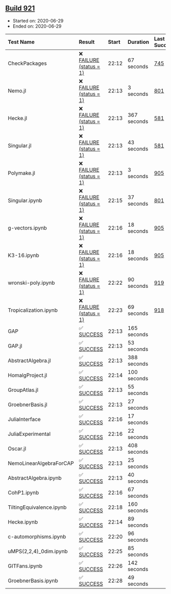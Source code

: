 ## [Build 921](https://oscarci.mathematik.uni-kl.de/job/oscar-julia-1.4/921/)

* Started on: 2020-06-29
* Ended on: 2020-06-29

| Test Name    | Result | Start | Duration | Last Success | First Failure |
|:-------------|:-------|:------|:---------|:-------------|:--------------|
| CheckPackages | ❌ [FAILURE (status = 1)](https://oscarci.mathematik.uni-kl.de/job/oscar-julia-1.4/921/artifact/logs/build-921/CheckPackages.log) | 22:12 | 67 seconds | [745](https://oscarci.mathematik.uni-kl.de/job/oscar-julia-1.4/745/) | [746](https://oscarci.mathematik.uni-kl.de/job/oscar-julia-1.4/746/) |
| Nemo.jl | ❌ [FAILURE (status = 1)](https://oscarci.mathematik.uni-kl.de/job/oscar-julia-1.4/921/artifact/logs/build-921/Nemo.jl.log) | 22:13 | 3 seconds | [801](https://oscarci.mathematik.uni-kl.de/job/oscar-julia-1.4/801/) | [802](https://oscarci.mathematik.uni-kl.de/job/oscar-julia-1.4/802/) |
| Hecke.jl | ❌ [FAILURE (status = 1)](https://oscarci.mathematik.uni-kl.de/job/oscar-julia-1.4/921/artifact/logs/build-921/Hecke.jl.log) | 22:13 | 367 seconds | [581](https://oscarci.mathematik.uni-kl.de/job/oscar-julia-1.4/581/) | [582](https://oscarci.mathematik.uni-kl.de/job/oscar-julia-1.4/582/) |
| Singular.jl | ❌ [FAILURE (status = 1)](https://oscarci.mathematik.uni-kl.de/job/oscar-julia-1.4/921/artifact/logs/build-921/Singular.jl.log) | 22:13 | 43 seconds | [581](https://oscarci.mathematik.uni-kl.de/job/oscar-julia-1.4/581/) | [582](https://oscarci.mathematik.uni-kl.de/job/oscar-julia-1.4/582/) |
| Polymake.jl | ❌ [FAILURE (status = 1)](https://oscarci.mathematik.uni-kl.de/job/oscar-julia-1.4/921/artifact/logs/build-921/Polymake.jl.log) | 22:13 | 3 seconds | [905](https://oscarci.mathematik.uni-kl.de/job/oscar-julia-1.4/905/) | [907](https://oscarci.mathematik.uni-kl.de/job/oscar-julia-1.4/907/) |
| Singular.ipynb | ❌ [FAILURE (status = 1)](https://oscarci.mathematik.uni-kl.de/job/oscar-julia-1.4/921/artifact/logs/build-921/Singular.ipynb.log) | 22:15 | 37 seconds | [801](https://oscarci.mathematik.uni-kl.de/job/oscar-julia-1.4/801/) | [802](https://oscarci.mathematik.uni-kl.de/job/oscar-julia-1.4/802/) |
| g-vectors.ipynb | ❌ [FAILURE (status = 1)](https://oscarci.mathematik.uni-kl.de/job/oscar-julia-1.4/921/artifact/logs/build-921/g-vectors.ipynb.log) | 22:16 | 18 seconds | [905](https://oscarci.mathematik.uni-kl.de/job/oscar-julia-1.4/905/) | [907](https://oscarci.mathematik.uni-kl.de/job/oscar-julia-1.4/907/) |
| K3-16.ipynb | ❌ [FAILURE (status = 1)](https://oscarci.mathematik.uni-kl.de/job/oscar-julia-1.4/921/artifact/logs/build-921/K3-16.ipynb.log) | 22:16 | 18 seconds | [905](https://oscarci.mathematik.uni-kl.de/job/oscar-julia-1.4/905/) | [907](https://oscarci.mathematik.uni-kl.de/job/oscar-julia-1.4/907/) |
| wronski-poly.ipynb | ❌ [FAILURE (status = 1)](https://oscarci.mathematik.uni-kl.de/job/oscar-julia-1.4/921/artifact/logs/build-921/wronski-poly.ipynb.log) | 22:22 | 90 seconds | [919](https://oscarci.mathematik.uni-kl.de/job/oscar-julia-1.4/919/) | [920](https://oscarci.mathematik.uni-kl.de/job/oscar-julia-1.4/920/) |
| Tropicalization.ipynb | ❌ [FAILURE (status = 1)](https://oscarci.mathematik.uni-kl.de/job/oscar-julia-1.4/921/artifact/logs/build-921/Tropicalization.ipynb.log) | 22:23 | 69 seconds | [918](https://oscarci.mathematik.uni-kl.de/job/oscar-julia-1.4/918/) | [919](https://oscarci.mathematik.uni-kl.de/job/oscar-julia-1.4/919/) |
| GAP | ✅ [SUCCESS](https://oscarci.mathematik.uni-kl.de/job/oscar-julia-1.4/921/artifact/logs/build-921/GAP.log) | 22:13 | 165 seconds |  |  |
| GAP.jl | ✅ [SUCCESS](https://oscarci.mathematik.uni-kl.de/job/oscar-julia-1.4/921/artifact/logs/build-921/GAP.jl.log) | 22:13 | 53 seconds |  |  |
| AbstractAlgebra.jl | ✅ [SUCCESS](https://oscarci.mathematik.uni-kl.de/job/oscar-julia-1.4/921/artifact/logs/build-921/AbstractAlgebra.jl.log) | 22:13 | 388 seconds |  |  |
| HomalgProject.jl | ✅ [SUCCESS](https://oscarci.mathematik.uni-kl.de/job/oscar-julia-1.4/921/artifact/logs/build-921/HomalgProject.jl.log) | 22:14 | 100 seconds |  |  |
| GroupAtlas.jl | ✅ [SUCCESS](https://oscarci.mathematik.uni-kl.de/job/oscar-julia-1.4/921/artifact/logs/build-921/GroupAtlas.jl.log) | 22:13 | 55 seconds |  |  |
| GroebnerBasis.jl | ✅ [SUCCESS](https://oscarci.mathematik.uni-kl.de/job/oscar-julia-1.4/921/artifact/logs/build-921/GroebnerBasis.jl.log) | 22:13 | 27 seconds |  |  |
| JuliaInterface | ✅ [SUCCESS](https://oscarci.mathematik.uni-kl.de/job/oscar-julia-1.4/921/artifact/logs/build-921/JuliaInterface.log) | 22:16 | 17 seconds |  |  |
| JuliaExperimental | ✅ [SUCCESS](https://oscarci.mathematik.uni-kl.de/job/oscar-julia-1.4/921/artifact/logs/build-921/JuliaExperimental.log) | 22:16 | 22 seconds |  |  |
| Oscar.jl | ✅ [SUCCESS](https://oscarci.mathematik.uni-kl.de/job/oscar-julia-1.4/921/artifact/logs/build-921/Oscar.jl.log) | 22:13 | 408 seconds |  |  |
| NemoLinearAlgebraForCAP | ✅ [SUCCESS](https://oscarci.mathematik.uni-kl.de/job/oscar-julia-1.4/921/artifact/logs/build-921/NemoLinearAlgebraForCAP.log) | 22:13 | 25 seconds |  |  |
| AbstractAlgebra.ipynb | ✅ [SUCCESS](https://oscarci.mathematik.uni-kl.de/job/oscar-julia-1.4/921/artifact/logs/build-921/AbstractAlgebra.ipynb.log) | 22:13 | 40 seconds |  |  |
| CohP1.ipynb | ✅ [SUCCESS](https://oscarci.mathematik.uni-kl.de/job/oscar-julia-1.4/921/artifact/logs/build-921/CohP1.ipynb.log) | 22:16 | 67 seconds |  |  |
| TiltingEquivalence.ipynb | ✅ [SUCCESS](https://oscarci.mathematik.uni-kl.de/job/oscar-julia-1.4/921/artifact/logs/build-921/TiltingEquivalence.ipynb.log) | 22:18 | 160 seconds |  |  |
| Hecke.ipynb | ✅ [SUCCESS](https://oscarci.mathematik.uni-kl.de/job/oscar-julia-1.4/921/artifact/logs/build-921/Hecke.ipynb.log) | 22:14 | 89 seconds |  |  |
| c-automorphisms.ipynb | ✅ [SUCCESS](https://oscarci.mathematik.uni-kl.de/job/oscar-julia-1.4/921/artifact/logs/build-921/c-automorphisms.ipynb.log) | 22:20 | 96 seconds |  |  |
| uMPS(2,2,4)_0dim.ipynb | ✅ [SUCCESS](https://oscarci.mathematik.uni-kl.de/job/oscar-julia-1.4/921/artifact/logs/build-921/uMPS-2-2-4-_0dim.ipynb.log) | 22:25 | 85 seconds |  |  |
| GITFans.ipynb | ✅ [SUCCESS](https://oscarci.mathematik.uni-kl.de/job/oscar-julia-1.4/921/artifact/logs/build-921/GITFans.ipynb.log) | 22:26 | 142 seconds |  |  |
| GroebnerBasis.ipynb | ✅ [SUCCESS](https://oscarci.mathematik.uni-kl.de/job/oscar-julia-1.4/921/artifact/logs/build-921/GroebnerBasis.ipynb.log) | 22:28 | 49 seconds |  |  |
